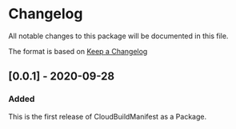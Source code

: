 # Changelog
All notable changes to this package will be documented in this file.

The format is based on [Keep a Changelog](http://keepachangelog.com/en/1.0.0/)

## [0.0.1] - 2020-09-28
### Added

This is the first release of CloudBuildManifest as a Package.